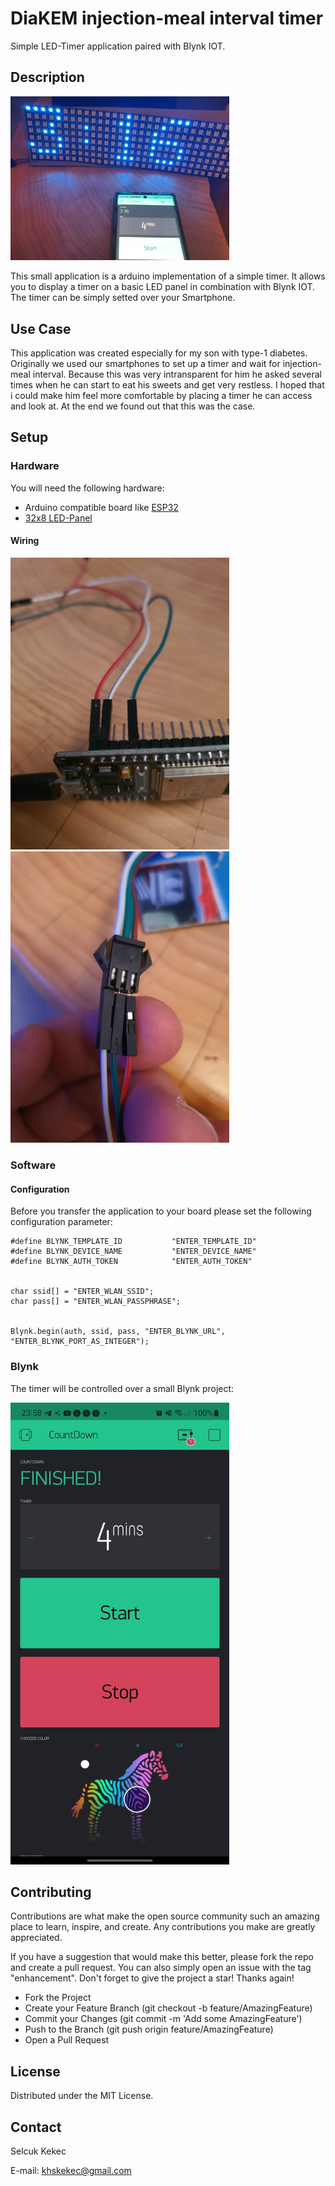 # DiaKEM injection-meal interval timer 

Simple LED-Timer application paired with Blynk IOT.

## Description

<img src="static/led-panel.jpeg" width="350">

This small application is a arduino implementation of a simple timer.
It allows you to display a timer on a basic LED panel in combination with Blynk IOT. The timer can be simply setted over your Smartphone.

## Use Case

This application was created especially for my son with type-1 diabetes.
Originally we used our smartphones to set up a timer and wait for injection-meal interval.
Because this was very intransparent for him he asked several times when he can start to eat his sweets and get very restless.
I hoped that i could make him feel more comfortable by placing a timer he can access and look at. At the end we found out that this was the case.

## Setup

### Hardware

You will need the following hardware:

* Arduino compatible board like [ESP32](https://www.alibaba.com/product-detail/Wholesale-ESP32-ESP32S-ESP32-DEVKIT-V1_1600135879207.html?spm=a2700.galleryofferlist.normal_offer.d_title.75ee5a8fznPakc&s=p)
* [32x8 LED-Panel](https://www.alibaba.com/product-detail/Bendable-Pixel-Matrix-Programmable-RGB-SMD_62535391592.html?spm=a2700.galleryofferlist.normal_offer.d_image.1d4b781cYiWWla<F10>)

#### Wiring

<img src="static/wiring-1.jpeg" width="350">
<img src="static/wiring-2.jpeg" width="350">

### Software

#### Configuration 

Before you transfer the application to your board please set the following configuration parameter:

```
#define BLYNK_TEMPLATE_ID           "ENTER_TEMPLATE_ID"
#define BLYNK_DEVICE_NAME           "ENTER_DEVICE_NAME"
#define BLYNK_AUTH_TOKEN            "ENTER_AUTH_TOKEN"


char ssid[] = "ENTER_WLAN_SSID";
char pass[] = "ENTER_WLAN_PASSPHRASE";


Blynk.begin(auth, ssid, pass, "ENTER_BLYNK_URL", "ENTER_BLYNK_PORT_AS_INTEGER");
```

### Blynk

The timer will be controlled over a small Blynk project:

<img src="static/blynk-app.jpeg" width="350">

## Contributing

Contributions are what make the open source community such an amazing place to learn, inspire, and create. 
Any contributions you make are greatly appreciated.

If you have a suggestion that would make this better, please fork the repo and create a pull request. 
You can also simply open an issue with the tag "enhancement". Don't forget to give the project a star! Thanks again!

* Fork the Project
* Create your Feature Branch (git checkout -b feature/AmazingFeature)
* Commit your Changes (git commit -m 'Add some AmazingFeature')
* Push to the Branch (git push origin feature/AmazingFeature)
* Open a Pull Request

## License

Distributed under the MIT License.

## Contact

Selcuk Kekec

E-mail: [khskekec@gmail.com](khskekec@gmail.com)
